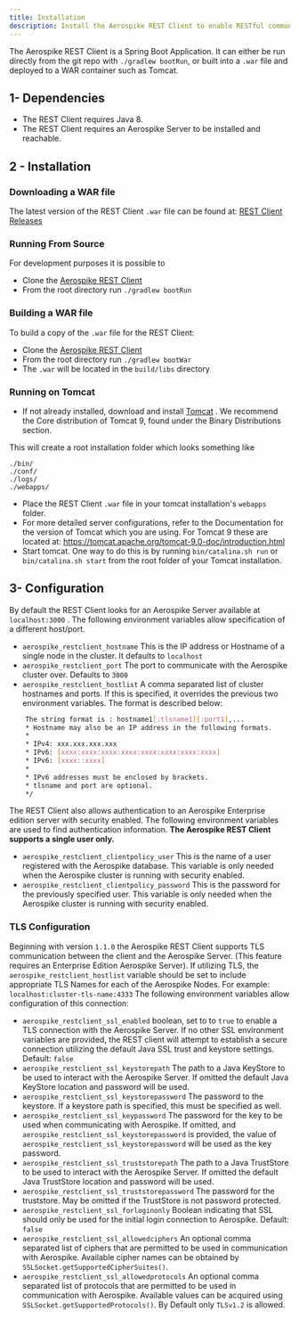 ```yaml
---
title: Installation
description: Install the Aerospike REST Client to enable RESTful communication with an Aerospike cluster.
---
```


The Aerospike REST Client is a Spring Boot Application. It can either be run directly from the git repo with `./gradlew bootRun`, or built into a `.war` file and deployed to a WAR container such as Tomcat.

## 1- Dependencies

- The REST Client requires Java 8.
- The REST Client requires an Aerospike Server to be installed and reachable.

## 2 - Installation

### Downloading a WAR file
The latest version of the REST Client `.war` file can be found at: [REST Client Releases](/download/client/rest)

### Running From Source
For development purposes it is possible to

- Clone the [Aerospike REST Client](https://github.com/aerospike/aerospike-client-rest)
- From the root directory run `./gradlew bootRun`

### Building a WAR file

To build a copy of the `.war` file for the REST Client:

- Clone the [Aerospike REST Client](https://github.com/aerospike/aerospike-client-rest)
- From the root directory run `./gradlew bootWar`
- The `.war` will be located in the `build/libs` directory

### Running on Tomcat

- If not already installed, download and install [Tomcat](https://tomcat.apache.org) . We recommend the Core distribution of Tomcat 9, found under the Binary Distributions section.

This will create a root installation folder which looks something like

    ./bin/
    ./conf/
    ./logs/
    ./webapps/

- Place the REST Client `.war` file in your tomcat installation's `webapps` folder.
- For more detailed server configurations, refer to the Documentation for the version of Tomcat which you are using. For Tomcat 9 these are located at: <https://tomcat.apache.org/tomcat-9.0-doc/introduction.html>
- Start tomcat. One way to do this is by running `bin/catalina.sh run` or `bin/catalina.sh start` from the root folder of your Tomcat installation.

## 3- Configuration

By default the REST Client looks for an Aerospike Server available at `localhost:3000` . The following environment variables allow specification of a different host/port.

- `aerospike_restclient_hostname` This is the IP address or Hostname of a single node in the cluster. It defaults to `localhost`
- `aerospike_restclient_port` The port to communicate with the Aerospike cluster over. Defaults to `3000`
- `aerospike_restclient_hostlist` A comma separated list of cluster hostnames and ports. If this is specified, it overrides the previous two environment variables. The format is described below:

``` Bash
    The string format is : hostname1[:tlsname1][:port1],...
    * Hostname may also be an IP address in the following formats.
    *
    * IPv4: xxx.xxx.xxx.xxx
    * IPv6: [xxxx:xxxx:xxxx:xxxx:xxxx:xxxx:xxxx:xxxx]
    * IPv6: [xxxx::xxxx]
    *
    * IPv6 addresses must be enclosed by brackets.
    * tlsname and port are optional.
    */
```

The REST Client also allows authentication to an Aerospike Enterprise edition server with security enabled. The following environment variables are used to find authentication information. **The Aerospike REST Client supports a single user only.**

- `aerospike_restclient_clientpolicy_user` This is the name of a user registered with the Aerospike database. This variable is only needed when the Aerospike cluster is running with security enabled.
- `aerospike_restclient_clientpolicy_password` This is the password for the previously specified user. This variable is only needed when the Aerospike cluster is running with security enabled.

### TLS Configuration

Beginning with version `1.1.0` the Aerospike REST Client supports TLS communication between the client and the Aerospike Server. (This feature requires an Enterprise Edition Aerospike Server). If utilizing TLS, the `aerospike_restclient_hostlist` variable should be set to include appropriate TLS Names for each of the Aerospike Nodes. For example: `localhost:cluster-tls-name:4333` The following environment variables allow configuration of this connection:

* `aerospike_restclient_ssl_enabled` boolean, set to to `true` to enable a TLS connection with the Aerospike Server. If no other SSL environment variables are provided, the REST client will attempt to establish a secure connection utilizing the default Java SSL trust and keystore settings. Default: `false`
* `aerospike_restclient_ssl_keystorepath` The path to a Java KeyStore to be used to interact with the Aerospike Server. If omitted the default Java KeyStore location and password will be used.
* `aerospike_restclient_ssl_keystorepassword` The password to the keystore. If a keystore path is specified, this must be specified as well.
* `aerospike_restclient_ssl_keypassword` The password for the key to be used when communicating with Aerospike. If omitted, and `aerospike_restclient_ssl_keystorepassword` is provided,  the value of `aerospike_restclient_ssl_keystorepassword` will be used as the key password.
* `aerospike_restclient_ssl_truststorepath` The path to a Java TrustStore to be used to interact with the Aerospike Server. If omitted the default Java TrustStore location and password will be used.
* `aerospike_restclient_ssl_truststorepassword` The password for the truststore. May be omitted if the TrustStore is not password protected.
* `aerospike_restclient_ssl_forloginonly` Boolean indicating that SSL should only be used for the initial login connection to Aerospike. Default: `false`
* `aerospike_restclient_ssl_allowedciphers` An optional comma separated list of ciphers that are permitted to be used in communication with Aerospike. Available cipher names can be obtained by `SSLSocket.getSupportedCipherSuites()`.
* `aerospike_restclient_ssl_allowedprotocols` An optional comma separated list of protocols that are permitted to be used in communication with Aerospike. Available values can be acquired using `SSLSocket.getSupportedProtocols()`. By Default only `TLSv1.2` is allowed.
